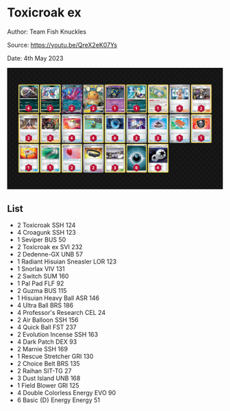 # Toxicroak ex

Author: Team Fish Knuckles

Source: <https://youtu.be/QreX2eK07Ys>

Date: 4th May 2023

![decklist](../images/../../images/SVI/Toxicroak%20ex/1-%20Toxicroak%20ex.png)

## List

* 2 Toxicroak SSH 124
* 4 Croagunk SSH 123
* 1 Seviper BUS 50
* 2 Toxicroak ex SVI 232
* 2 Dedenne-GX UNB 57
* 1 Radiant Hisuian Sneasler LOR 123
* 1 Snorlax VIV 131
* 2 Switch SUM 160
* 1 Pal Pad FLF 92
* 2 Guzma BUS 115
* 1 Hisuian Heavy Ball ASR 146
* 4 Ultra Ball BRS 186
* 4 Professor's Research CEL 24
* 2 Air Balloon SSH 156
* 4 Quick Ball FST 237
* 2 Evolution Incense SSH 163
* 4 Dark Patch DEX 93
* 2 Marnie SSH 169
* 1 Rescue Stretcher GRI 130
* 2 Choice Belt BRS 135
* 2 Raihan SIT-TG 27
* 3 Dust Island UNB 168
* 1 Field Blower GRI 125
* 4 Double Colorless Energy EVO 90
* 6 Basic {D} Energy Energy 51
